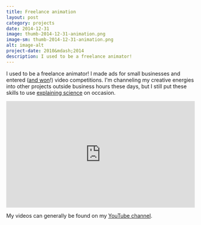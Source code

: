 ```yaml
---
title: Freelance animation
layout: post
category: projects
date: 2014-12-31
image: thumb-2014-12-31-animation.png
image-sm: thumb-2014-12-31-animation.png
alt: image-alt
project-date: 2010&mdash;2014
description: I used to be a freelance animator!
---
```

I used to be a freelance animator! I made ads for small businesses and entered ([and won](https://www.youtube.com/watch?v=V9twu1h7vxY&list=PLAU1kotoDhrwmKwfvTssxmI7mHg485GhN)!) video competitions. I'm channeling my creative energies into other projects outside business hours these days, but I still put these skills to use [explaining science](https://www.youtube.com/watch?v=_YZxqRM97eo) on occasion.

<div markdown="0" style="text-align:center; position: relative; height: 0; padding-bottom: 56.25%;">
	<iframe style="position: absolute; top: 0; left: 0; width: 100%; height: 100%;" src="https://www.youtube.com/embed/videoseries?list=PLAU1kotoDhrzu8M0zHD33kyZalDA9g4LA" frameborder="0" allowfullscreen></iframe>
</div>

My videos can generally be found on my [YouTube channel](http://youtube.com/c/RensaCo).


